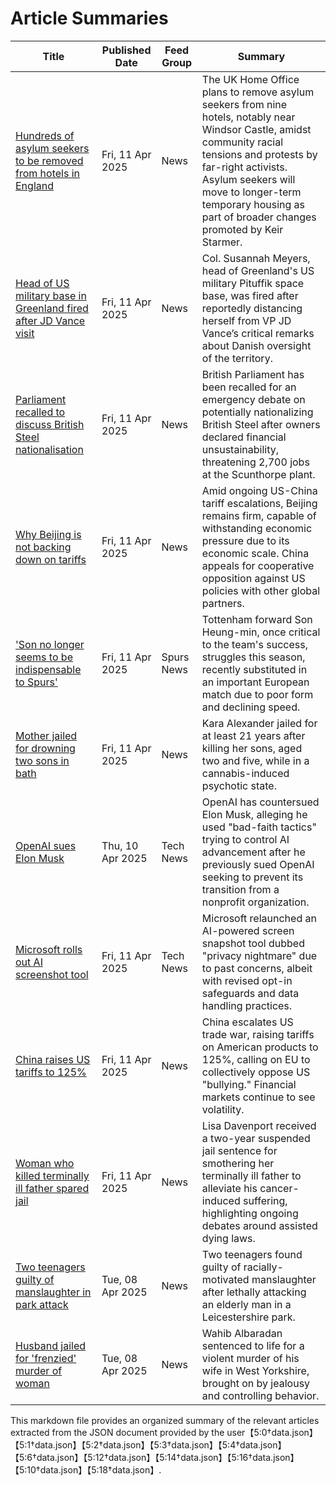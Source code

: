 # Article Summaries

| Title | Published Date | Feed Group | Summary |
|-------|----------------|------------|---------|
| [Hundreds of asylum seekers to be removed from hotels in England](https://www.theguardian.com/uk-news/2025/apr/11/hundreds-of-asylum-seekers-to-be-removed-from-hotels-in-england) | Fri, 11 Apr 2025 | News | The UK Home Office plans to remove asylum seekers from nine hotels, notably near Windsor Castle, amidst community racial tensions and protests by far-right activists. Asylum seekers will move to longer-term temporary housing as part of broader changes promoted by Keir Starmer. |
| [Head of US military base in Greenland fired after JD Vance visit](https://www.theguardian.com/us-news/2025/apr/11/col-susannah-meyers-head-of-us-military-base-greenland-fired-after-jd-vance-visit) | Fri, 11 Apr 2025 | News | Col. Susannah Meyers, head of Greenland's US military Pituffik space base, was fired after reportedly distancing herself from VP JD Vance’s critical remarks about Danish oversight of the territory. |
| [Parliament recalled to discuss British Steel nationalisation](https://www.bbc.com/news/articles/cx20jr8rjj2o) | Fri, 11 Apr 2025 | News | British Parliament has been recalled for an emergency debate on potentially nationalizing British Steel after owners declared financial unsustainability, threatening 2,700 jobs at the Scunthorpe plant.|
| [Why Beijing is not backing down on tariffs](https://www.bbc.com/news/articles/cjew7y4j724o) | Fri, 11 Apr 2025 | News | Amid ongoing US-China tariff escalations, Beijing remains firm, capable of withstanding economic pressure due to its economic scale. China appeals for cooperative opposition against US policies with other global partners. |
| ['Son no longer seems to be indispensable to Spurs'](https://www.bbc.com/sport/football/articles/cwy764l09plo) | Fri, 11 Apr 2025 | Spurs News | Tottenham forward Son Heung-min, once critical to the team's success, struggles this season, recently substituted in an important European match due to poor form and declining speed. |
| [Mother jailed for drowning two sons in bath](https://www.bbc.com/news/articles/cd9l0jzew21o) | Fri, 11 Apr 2025 | News | Kara Alexander jailed for at least 21 years after killing her sons, aged two and five, while in a cannabis-induced psychotic state. |
| [OpenAI sues Elon Musk](https://www.bbc.com/news/articles/cg4114271x2o) | Thu, 10 Apr 2025 | Tech News | OpenAI has countersued Elon Musk, alleging he used "bad-faith tactics" trying to control AI advancement after he previously sued OpenAI seeking to prevent its transition from a nonprofit organization. |
| [Microsoft rolls out AI screenshot tool](https://www.bbc.com/news/articles/cj3xjrj7v78o) | Fri, 11 Apr 2025 | Tech News | Microsoft relaunched an AI-powered screen snapshot tool dubbed "privacy nightmare" due to past concerns, albeit with revised opt-in safeguards and data handling practices. |
| [China raises US tariffs to 125%](https://www.theguardian.com/us-news/2025/apr/11/macron-speaks-of-90-days-of-uncertainty-as-trump-tariffs-spark-further-losses) | Fri, 11 Apr 2025 | News | China escalates US trade war, raising tariffs on American products to 125%, calling on EU to collectively oppose US "bullying." Financial markets continue to see volatility. |
| [Woman who killed terminally ill father spared jail](https://www.theguardian.com/uk-news/2025/apr/11/lisa-davenport-who-killed-terminally-ill-father-free-from-court) | Fri, 11 Apr 2025 | News | Lisa Davenport received a two-year suspended jail sentence for smothering her terminally ill father to alleviate his cancer-induced suffering, highlighting ongoing debates around assisted dying laws. |
| [Two teenagers guilty of manslaughter in park attack](https://www.theguardian.com/uk-news/2025/apr/08/two-teenagers-found-guilty-of-manslaughter-of-80-year-old-man-in-leicestershire-park) | Tue, 08 Apr 2025 | News | Two teenagers found guilty of racially-motivated manslaughter after lethally attacking an elderly man in a Leicestershire park. |
| [Husband jailed for 'frenzied' murder of woman](https://www.bbc.com/news/articles/cgm81kn878go) | Tue, 08 Apr 2025 | News | Wahib Albaradan sentenced to life for a violent murder of his wife in West Yorkshire, brought on by jealousy and controlling behavior. |

This markdown file provides an organized summary of the relevant articles extracted from the JSON document provided by the user【5:0†data.json】【5:1†data.json】【5:2†data.json】【5:3†data.json】【5:4†data.json】【5:6†data.json】【5:12†data.json】【5:14†data.json】【5:16†data.json】【5:10†data.json】【5:18†data.json】.